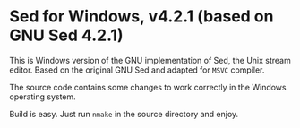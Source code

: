 # Sed for Windows, v4.2.1 (based on GNU Sed 4.2.1)

This is Windows version of the GNU implementation of Sed,
the Unix stream editor. Based on the original GNU Sed and
adapted for `MSVC` compiler.

The source code contains some changes to work correctly
in the Windows operating system.

Build is easy. Just run `nmake` in the source directory
and enjoy.
